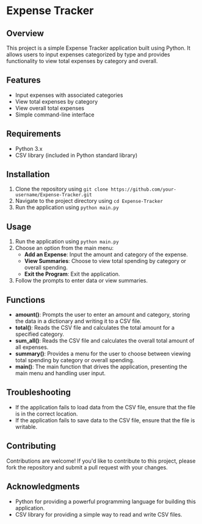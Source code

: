 # Expense Tracker

## Overview

This project is a simple Expense Tracker application built using Python. It allows users to input expenses categorized by type and provides functionality to view total expenses by category and overall.

## Features

- Input expenses with associated categories
- View total expenses by category
- View overall total expenses
- Simple command-line interface

## Requirements

- Python 3.x
- CSV library (included in Python standard library)

## Installation

1. Clone the repository using `git clone https://github.com/your-username/Expense-Tracker.git`
2. Navigate to the project directory using `cd Expense-Tracker`
3. Run the application using `python main.py`

## Usage

1. Run the application using `python main.py`
2. Choose an option from the main menu:
   - **Add an Expense**: Input the amount and category of the expense.
   - **View Summaries**: Choose to view total spending by category or overall spending.
   - **Exit the Program**: Exit the application.
3. Follow the prompts to enter data or view summaries.

## Functions

- **amount()**: Prompts the user to enter an amount and category, storing the data in a dictionary and writing it to a CSV file.
- **total()**: Reads the CSV file and calculates the total amount for a specified category.
- **sum_all()**: Reads the CSV file and calculates the overall total amount of all expenses.
- **summary()**: Provides a menu for the user to choose between viewing total spending by category or overall spending.
- **main()**: The main function that drives the application, presenting the main menu and handling user input.

## Troubleshooting

- If the application fails to load data from the CSV file, ensure that the file is in the correct location.
- If the application fails to save data to the CSV file, ensure that the file is writable.

## Contributing

Contributions are welcome! If you'd like to contribute to this project, please fork the repository and submit a pull request with your changes.


## Acknowledgments

- Python for providing a powerful programming language for building this application.
- CSV library for providing a simple way to read and write CSV files.